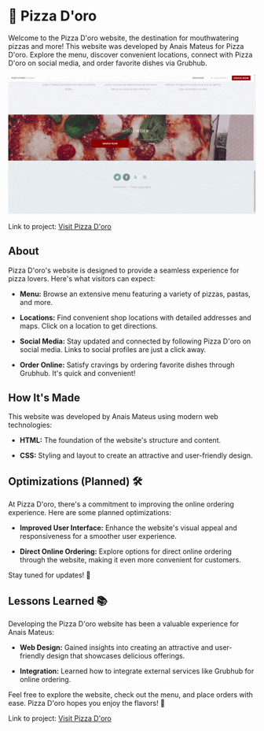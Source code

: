# 🍕 Pizza D'oro

Welcome to the Pizza D'oro website, the destination for mouthwatering pizzas and more! This website was developed by Anais Mateus for Pizza D'oro. Explore the menu, discover convenient locations, connect with Pizza D'oro on social media, and order favorite dishes via Grubhub.

![Project Screenshot](https://raw.githubusercontent.com/anaiscmateus/pizza-doro/main/images/pizzadoro.gif)

Link to project: [Visit Pizza D'oro](https://pizzadoro.netlify.app/)

## About

Pizza D'oro's website is designed to provide a seamless experience for pizza lovers. Here's what visitors can expect:

- **Menu:** Browse an extensive menu featuring a variety of pizzas, pastas, and more.

- **Locations:** Find convenient shop locations with detailed addresses and maps. Click on a location to get directions.

- **Social Media:** Stay updated and connected by following Pizza D'oro on social media. Links to social profiles are just a click away.

- **Order Online:** Satisfy cravings by ordering favorite dishes through Grubhub. It's quick and convenient!

## How It's Made

This website was developed by Anais Mateus using modern web technologies:

- **HTML:** The foundation of the website's structure and content.

- **CSS:** Styling and layout to create an attractive and user-friendly design.

## Optimizations (Planned) 🛠️

At Pizza D'oro, there's a commitment to improving the online ordering experience. Here are some planned optimizations:

- **Improved User Interface:** Enhance the website's visual appeal and responsiveness for a smoother user experience.

- **Direct Online Ordering:** Explore options for direct online ordering through the website, making it even more convenient for customers.

Stay tuned for updates! 🚀

## Lessons Learned 📚

Developing the Pizza D'oro website has been a valuable experience for Anais Mateus:

- **Web Design:** Gained insights into creating an attractive and user-friendly design that showcases delicious offerings.

- **Integration:** Learned how to integrate external services like Grubhub for online ordering.

Feel free to explore the website, check out the menu, and place orders with ease. Pizza D'oro hopes you enjoy the flavors! 🍕

Link to project: [Visit Pizza D'oro](https://pizzadoro.netlify.app/)
